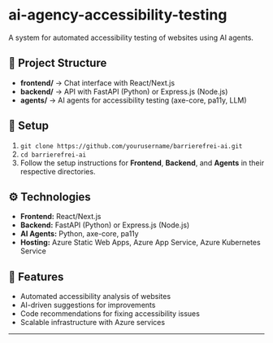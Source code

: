 # ai-agency-accessibility-testing
A system for automated accessibility testing of websites using AI agents.

## 📂 Project Structure
- **frontend/** → Chat interface with React/Next.js
- **backend/** → API with FastAPI (Python) or Express.js (Node.js)
- **agents/** → AI agents for accessibility testing (axe-core, pa11y, LLM)

## 🚀 Setup
1. `git clone https://github.com/yourusername/barrierefrei-ai.git`
2. `cd barrierefrei-ai`
3. Follow the setup instructions for **Frontend**, **Backend**, and **Agents** in their respective directories.

## ⚙ Technologies
- **Frontend:** React/Next.js
- **Backend:** FastAPI (Python) or Express.js (Node.js)
- **AI Agents:** Python, axe-core, pa11y
- **Hosting:** Azure Static Web Apps, Azure App Service, Azure Kubernetes Service

## 📌 Features
- Automated accessibility analysis of websites
- AI-driven suggestions for improvements
- Code recommendations for fixing accessibility issues
- Scalable infrastructure with Azure services

---